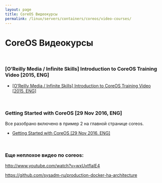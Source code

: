 ```yaml
---
layout: page
title: CoreOS Видеокурсы
permalink: /linux/servers/containers/coreos/video-courses/
---
```



# CoreOS Видеокурсы


<br/>


### [O’Reilly Media / Infinite Skills] Introduction to CoreOS Training Video [2015, ENG]

<ul>
    <li><a href="/linux/servers/containers/coreos/Introduction_to_CoreOS/">[O’Reilly Media / Infinite Skills] Introduction to CoreOS Training Video [2015, ENG]</a></li>
</ul>


<br/>


### Getting Started with CoreOS [29 Nov 2016, ENG]

Все разобрано включено в пример 2 на главной странице coreos.

<ul>
    <li><a href="/linux/servers/containers/coreos/Getting_Started_with_CoreOS/">Getting Started with CoreOS [29 Nov 2016, ENG]</a></li>
</ul>


<br/>

### Еще неплохое видео по coreos:

http://www.youtube.com/watch?v=wxUxtflalE4

https://github.com/sysadm-ru/production-docker-ha-architecture
